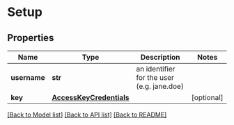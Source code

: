 # Setup


## Properties
Name | Type | Description | Notes
------------ | ------------- | ------------- | -------------
**username** | **str** | an identifier for the user (e.g. jane.doe) | 
**key** | [**AccessKeyCredentials**](AccessKeyCredentials.md) |  | [optional] 

[[Back to Model list]](../README.md#documentation-for-models) [[Back to API list]](../README.md#documentation-for-api-endpoints) [[Back to README]](../README.md)


